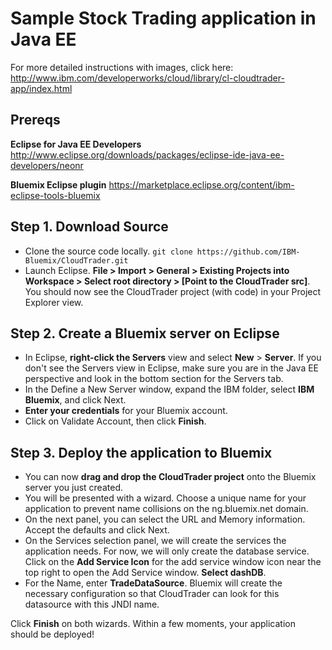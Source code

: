 # Sample Stock Trading application in Java EE

For more detailed instructions with images, click here: http://www.ibm.com/developerworks/cloud/library/cl-cloudtrader-app/index.html

## Prereqs
**Eclipse for Java EE Developers** http://www.eclipse.org/downloads/packages/eclipse-ide-java-ee-developers/neonr

**Bluemix Eclipse plugin**
https://marketplace.eclipse.org/content/ibm-eclipse-tools-bluemix

## Step 1. Download Source

- Clone the source code locally.
    `git clone https://github.com/IBM-Bluemix/CloudTrader.git`
- Launch Eclipse. **File > Import > General > Existing Projects into Workspace > Select root directory > [Point to the CloudTrader src]**.
You should now see the CloudTrader project (with code) in your Project Explorer view.

## Step 2. Create a Bluemix server on Eclipse

- In Eclipse, **right-click the Servers** view and select **New** > **Server**. If you don't see the Servers view in Eclipse, make sure you are in the Java EE perspective and look in the bottom section for the Servers tab.
- In the Define a New Server window, expand the IBM folder, select **IBM Bluemix**, and click Next.
- **Enter your credentials** for your Bluemix account.
- Click on Validate Account, then click **Finish**.

## Step 3. Deploy the application to Bluemix

- You can now **drag and drop the CloudTrader project** onto the Bluemix server you just created.
- You will be presented with a wizard. Choose a unique name for your application to prevent name collisions on the ng.bluemix.net domain.
- On the next panel, you can select the URL and Memory information. Accept the defaults and click Next.
- On the Services selection panel, we will create the services the application needs. For now, we will only create the database service. Click on the **Add Service Icon** for the add service window icon near the top right to open the Add Service window. **Select dashDB**.
- For the Name, enter **TradeDataSource**. Bluemix will create the necessary configuration so that CloudTrader can look for this datasource with this JNDI name. 

Click **Finish** on both wizards. Within a few moments, your application should be deployed!
